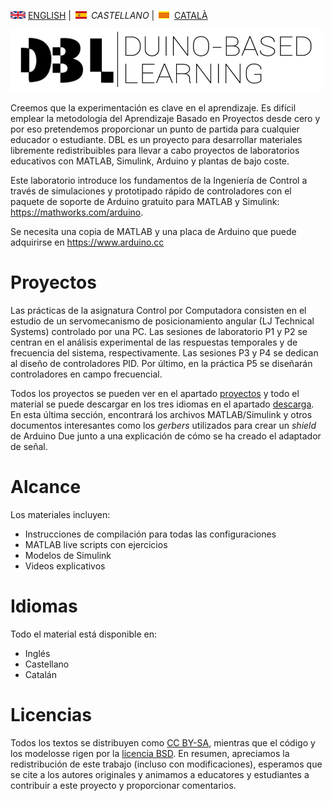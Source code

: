 <img src="en.png" alt="English"> [ENGLISH](index.md) | <img src="es.png" alt="Castellano"> *CASTELLANO* | <img src="ca.png" alt="Català"> [CATALÀ](index_cat.md)

<img src="Logo1.png" alt="Logo DBL" width="500" height="100">

Creemos que la experimentación es clave en el aprendizaje. Es difícil emplear la metodología del Aprendizaje Basado en Proyectos desde cero y por eso pretendemos proporcionar un punto de partida para cualquier educador o estudiante. DBL es un proyecto para desarrollar materiales libremente redistribuibles para llevar a cabo proyectos de laboratorios educativos con MATLAB, Simulink, Arduino y plantas de bajo coste.

Este laboratorio introduce los fundamentos de la Ingeniería de Control a través de simulaciones y prototipado rápido de controladores con el paquete de soporte de Arduino gratuito para MATLAB y Simulink: <https://mathworks.com/arduino>.

Se necesita una copia de MATLAB y una placa de Arduino que puede adquirirse en <https://www.arduino.cc>

# Proyectos
Las prácticas de la asignatura Control por Computadora consisten en el estudio de un servomecanismo de posicionamiento angular (LJ Technical Systems) controlado por una PC. Las sesiones de laboratorio P1 y P2 se centran en el análisis experimental de las respuestas temporales y de frecuencia del sistema, respectivamente. Las sesiones P3 y P4 se dedican al diseño de controladores PID. Por último, en la práctica P5 se diseñarán controladores en campo frecuencial.

Todos los proyectos se pueden ver en el apartado [proyectos](projects.md) y todo el material se puede descargar en los tres idiomas en el apartado [descarga](download.md). En esta última sección, encontrará los archivos MATLAB/Simulink y otros documentos interesantes como los *gerbers* utilizados para crear un *shield* de Arduino Due junto a una explicación de cómo se ha creado el adaptador de señal.

# Alcance
Los materiales incluyen:
<ul>
  <li>Instrucciones de compilación para todas las configuraciones</li>
  <li>MATLAB live scripts con ejercicios</li>
  <li>Modelos de Simulink</li>
  <li>Videos explicativos</li>
</ul>

# Idiomas
Todo el material está disponible en:
<ul>
  <li>Inglés</li>
  <li>Castellano</li>
  <li>Catalán</li>
</ul>

# Licencias
Todos los textos se distribuyen como [CC BY-SA](http://creativecommons.org/licenses/by-sa/4.0/), mientras que el código y los modelosse rigen por la [licencia BSD](https://github.com/DuinoBasedLearning/Lab/blob/master/LICENSE).
En resumen, apreciamos la redistribución de este trabajo (incluso con modificaciones), esperamos que se cite a los autores originales y animamos a educatores y estudiantes a contribuir a este proyecto y proporcionar comentarios.
